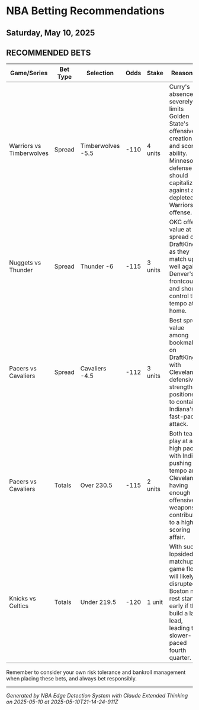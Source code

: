 # NBA Betting Recommendations
## Saturday, May 10, 2025

## RECOMMENDED BETS
| Game/Series | Bet Type | Selection | Odds | Stake | Reasoning |
|-------------|----------|-----------|------|-------|-----------|
| Warriors vs Timberwolves | Spread | Timberwolves -5.5 | -110 | 4 units | Curry's absence severely limits Golden State's offensive creation and scoring ability. Minnesota's defense should capitalize against a depleted Warriors offense. |
| Nuggets vs Thunder | Spread | Thunder -6 | -115 | 3 units | OKC offers value at this spread on DraftKings, as they match up well against Denver's frontcourt and should control the tempo at home. |
| Pacers vs Cavaliers | Spread | Cavaliers -4.5 | -112 | 3 units | Best spread value among bookmakers on DraftKings, with Cleveland's defensive strength positioned to contain Indiana's fast-paced attack. |
| Pacers vs Cavaliers | Totals | Over 230.5 | -115 | 2 units | Both teams play at a high pace, with Indiana pushing tempo and Cleveland having enough offensive weapons to contribute to a high-scoring affair. |
| Knicks vs Celtics | Totals | Under 219.5 | -120 | 1 unit | With such a lopsided matchup, game flow will likely be disrupted. Boston may rest starters early if they build a large lead, leading to a slower-paced fourth quarter. |

Remember to consider your own risk tolerance and bankroll management when placing these bets, and always bet responsibly.

---
*Generated by NBA Edge Detection System with Claude Extended Thinking on 2025-05-10 at 2025-05-10T21-14-24-911Z*
